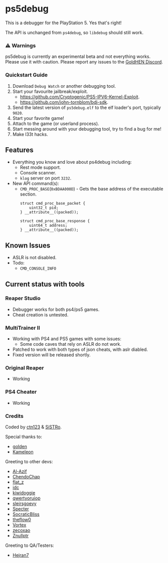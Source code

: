 # ps5debug

This is a debugger for the PlayStation 5. Yes that's right!

The API is unchanged from `ps4debug`, so `libdebug` should still work.

### :warning: Warnings

ps5debug is currently an experimental beta and not everything works. Please use it with caution.
Please report any issues to the [GoldHEN Discord](https://discord.gg/mpBMcm8n).

### Quickstart Guide
1. Download `Debug Watch` or another debugging tool.
1. Start your favourite jailbreak/exploit.
   - https://github.com/Cryptogenic/PS5-IPV6-Kernel-Exploit.
   - https://github.com/john-tornblom/bdj-sdk.
1. Send the latest version of `ps5debug.elf` to the elf loader's port, typically `9020`.
1. Start your favorite game!
1. Attach to the game (or userland process).
1. Start messing around with your debugging tool, try to find a bug for me!
1. Make l33t hacks.

## Features

- Everything you know and love about ps4debug including:
  - Rest mode support.
  - Console scanner.
  - `klog` server on port `3232`.
- New API command(s):
  - `CMD_PROC_BASE`(`0xBDAA000D`) - Gets the base address of the executable section.
    ```
    struct cmd_proc_base_packet {
        uint32_t pid;
    } __attribute__((packed));

    struct cmd_proc_base_response {
        uint64_t address;
    } __attribute__((packed));
    ```
 
## Known Issues

- ASLR is not disabled.
- Todo:
  - `CMD_CONSOLE_INFO`

## Current status with tools

### Reaper Studio
- Debugger works for both ps4/ps5 games.
- Cheat creation is untested.

### MultiTrainer II
- Working with PS4 and PS5 games with some issues:
  - Some code caves that rely on ASLR do not work.
- Patched to work with both types of json cheats, with aslr diabled.
- Fixed version will be released shortly.

### Original Reaper
- Working

### PS4 Cheater
- Working

### Credits

Coded by [ctn123](https://github.com/ctn123) & [SiSTRo](https://github.com/SiSTR0).

Special thanks to:
- [golden](https://github.com/jogolden)
- [Kameleon](https://github.com/kmeps4)

Greeting to other devs:
- [Al-Azif](https://github.com/Al-Azif)
- [ChendoChap](https://github.com/ChendoChap)
- [flat_z](https://github.com/flatz)
- [idc](https://github.com/idc)
- [kiwidoggie](https://github.com/kiwidoggie)
- [qwertyoruiop](https://twitter.com/qwertyoruiopz)
- [sleirsgoevy](https://github.com/sleirsgoevy)
- [Specter](https://github.com/Cryptogenic)
- [SocraticBliss](https://github.com/SocraticBliss)
- [theflow0](https://github.com/TheOfficialFloW)
- [Vortex](https://github.com/xvortex)
- [zecoxao](https://twitter.com/notzecoxao)
- [Znullptr](https://github.com/dmiller423)

Greeting to QA/Testers:
- [Hejran7](https://www.youtube.com/@BabaAlloush)

